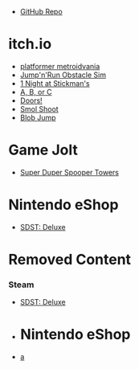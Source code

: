 
- [GitHub Repo](https://github.com/DJRahimAli/Banana-Cat-Studios-Archive)

# itch.io
- [platformer metroidvania](https://github.com/DJRahimAli/Banana-Cat-Studios-itch.io-Archive/releases/download/platformer-metroidvania/platformmetroidvania.7z)
- [Jump'n'Run Obstacle Sim](https://bananacatarchive.rahimali.net/jumpnrun-obstacle-sim-alpha)
- [1 Night at Stickman's](https://bananacatarchive.rahimali.net/1-night-at-stickmans)
- [A, B, or C](https://bananacatarchive.rahimali.net/a-b-or-c)
- [Doors!](https://bananacatarchive.rahimali.net/doors)
- [Smol Shoot](https://bananacatarchive.rahimali.net/smolshoot)
- [Blob Jump](https://bananacatarchive.rahimali.net/test/Blob%20Jump%20(Alpha).exe)

# Game Jolt
- [Super Duper Spooper Towers](https://github.com/DJRahimAli/Banana-Cat-Studios-Archive/releases/download/super-duper-spooper-towers/archive.zip)

# Nintendo eShop
- [SDST: Deluxe](https://store-jp.nintendo.com/list/software/70010000041902.html)

# Removed Content
### Steam
- [SDST: Deluxe](https://store.steampowered.com/app/1579590/SDST_Deluxe)

- # Nintendo eShop
- [a](https://www.nintendo.co.uk/Games/Nintendo-Switch-download-software/a-2058793.html)
